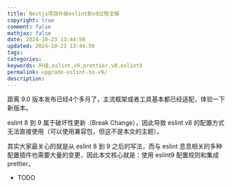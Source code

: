 ```yaml
---
title: Nestjs项目升级eslint到v9过程全解
copyright: true
comment: false
mathjax: false
date: 2024-10-23 13:44:50
updated: 2024-10-23 13:44:50
tags:
categories:
keywords: 升级,eslint,v9,prettier,v8,eslint9
permalink: upgrade-eslint-to-v9/
description:
---
```

距离 9.0 版本发布已经4个多月了，主流框架或者工具基本都已经适配，体验一下新版本。

eslint 8 到 9 属于破坏性更新（Break Change），因此导致 eslint v8 的配置方式无法直接使用（可以使用兼容包，但这不是本文的主题）。

其实大家最关心的就是从 eslint 8 到 9 之后的写法，而与 eslint 息息相关的多种配置插件也需要大量的变更，因此本文核心就是：使用 eslint9 配置规则和集成 prettier。

- TODO

<!-- more -->